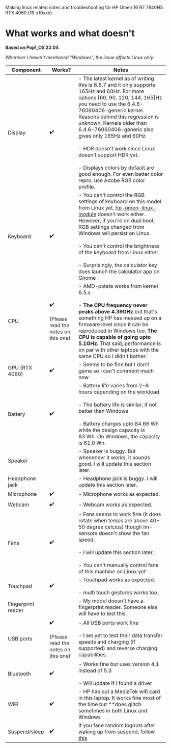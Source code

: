 Making linux related notes and troubleshooting for HP Omen 16 R7 7840HS RTX 4060 (16-xf0xxx) 

# What works and what doesn't

**Based on Pop!_OS 22.04**  

*Wherever I haven't mentioned "Windows", the issue affects Linux only.*

| Component | Works? | Notes |
| --------- | ------ | ----- |
| Display | :heavy_check_mark: |  - The latest kernel as of writing this is 6.5.7 and it only supports 165Hz and 60Hz. For more options [60, 90, 120, 144, 165]Hz you need to use the 6.4.6-76060406-generic kernel. Reasons behind this regression is unknown. Kernels older than 6.4.6-76060406-generic also gives only 165Hz and 60Hz <br><br> - HDR doesn't work since Linux doesn't support HDR yet. <br><br> - Displays colors by default are good enough. For even better color repro, use Adobe RGB color profile. | 
| Keyboard | :heavy_check_mark: | - You can't control the RGB settings of keyboard on this model from Linux yet. [hp-omen-linux-module](https://github.com/pelrun/hp-omen-linux-module) doesn't work either. However, if you're on dual boot, RGB settings changed from Windows will persist on Linux. <br><br> - You can't control the brightness of the keyboard from Linux either <br><br> - Surprisingly, the calculator key does launch the calculator app on Gnome | 
| CPU | :heavy_check_mark: <br><br> (Please read the notes on this one) |  - AMD-pstate works from kernel 6.5.x <br><br> - **The CPU frequency never peaks above 4.39GHz** but that's something HP has messed up on a firmware level since it can be reproduced in Windows too. **The CPU is capable of going upto 5.1GHz.** That said, performance is on par with other laptops with the same CPU so I didn't bother. | 
| GPU (RTX 4060) | :heavy_check_mark: | - Seems to be fine but I don't game so I can't comment much now | 
| Battery | :heavy_check_mark: |  - Battery life varies from 2-8 hours depending on the workload. <br><br> - The battery life is similar, if not better than Windows <br><br> - Battery charges upto 84.66 Wh while the design capacity is 83.Wh. On Windows, the capacity is 81.0 Wh. | 
| Speaker |  |  - Speaker is buggy. But whenenevr it works, it sounds good. I will update this section later. |
| Headphone jack |  | - Headphone jack is buggy. I will update this section later. |
| Microphone | :heavy_check_mark: |  - Microphone works as expected. |
| Webcam | :heavy_check_mark: |  - Webcam works as expected. |
| Fans | :heavy_check_mark: |  - Fans seems to work fine (it does rotate when temps are above 40-50 degree celcius) though lm-sensors doesn't show the fan speed. <br><br> - I will update this section later. <br><br> - You can't manually control fans of this machine on Linux yet |
| Touchpad | :heavy_check_mark: |  - Touchpad works as expected. <br><br> - multi touch gestures works too. |
| Fingerprint reader |  |  - My model doesn't have a fingerprint reader. Someone else will have to test this. |
| USB ports | :heavy_check_mark: <br><br> (Please read the notes on this one) | - All USB ports work fine <br><br> - I am yet to test their data transfer speeds and charging (if supported) and reverse charging capabilities. |
| Bluetooth | :heavy_check_mark: | - Works fine but uses version 4.1 instead of 5.3 <br><br> - Will update if I found a driver | 
| WiFi | :heavy_check_mark: | - HP has put a MediaTek wifi card in this laptop. It works fine most of the time but **does glitch sometimes in both Linux and Windows | 
| Suspend/sleep | :heavy_check_mark: | If you face random logouts after waking up from suspend, follow [this](https://github.com/realKarthikNair/16-xf0xxx-linux-troubleshooting/blob/main/fix_suspend.md) | 
